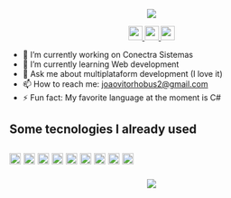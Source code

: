<p align="center">
  <img src="https://capsule-render.vercel.app/api?text=João here 👋&animation=fadeIn&type=waving&color=gradient&height=125"/>
</p>

<p align="center">
  <a href="https://www.instagram.com/JV.Hobus/">
    <img height="25" src="https://skillicons.dev/icons?i=instagram" />
  </a>
  <a href="https://github.com/miojo-dev">
    <img height="25" src="https://skillicons.dev/icons?i=github" />
  </a>
  <a href="https://medium.com/@joaovitorhobus2">
    <img height="25" src="https://uxwing.com/wp-content/themes/uxwing/download/brands-and-social-media/medium-logo-icon.png" />
  </a>
</p>

- 🔭 I’m currently working on Conectra Sistemas
- 🌱 I’m currently learning Web development
- 💬 Ask me about multiplataform development (I love it)
- 📫 How to reach me: joaovitorhobus2@gmail.com
- ⚡ Fun fact: My favorite language at the moment is C#

<h2>
    Some tecnologies I already used
<h2/>

<img height="20" src="https://img.shields.io/badge/.NET-5C2D91?style=for-the-badge&logo=.net&logoColor=white">
<img height="20" src="https://img.shields.io/badge/c%23-%23239120.svg?style=for-the-badge&logo=csharp&logoColor=white">
<img height="20" src="https://img.shields.io/badge/Flutter-%2302569B.svg?style=for-the-badge&logo=Flutter&logoColor=white">
<img height="20" src="https://img.shields.io/badge/dart-%230175C2.svg?style=for-the-badge&logo=dart&logoColor=white">
<img height="20" src="https://img.shields.io/badge/react-%2320232a.svg?style=for-the-badge&logo=react&logoColor=%2361DAFB">
<img height="20" src="https://img.shields.io/badge/javascript-%23323330.svg?style=for-the-badge&logo=javascript&logoColor=%23F7DF1E">
<img height="20" src="https://img.shields.io/badge/meteorjs-%23d74c4c.svg?style=for-the-badge&logo=meteor&logoColor=white">
<img height="20" src="https://img.shields.io/badge/html5-%23E34F26.svg?style=for-the-badge&logo=html5&logoColor=white">
<img height="20" src="https://img.shields.io/badge/css3-%231572B6.svg?style=for-the-badge&logo=css3&logoColor=white"/>

<p align="center">
  <img src="https://capsule-render.vercel.app/api?type=waving&color=gradient&height=125&section=footer"/>
</p>